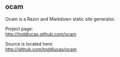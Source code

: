 
ocam
----

Ocam is a Razor and Markdown static site generator.

Project page:  
http://toddlucas.github.com/ocam

Source is located here:  
http://github.com/toddlucas/ocam
